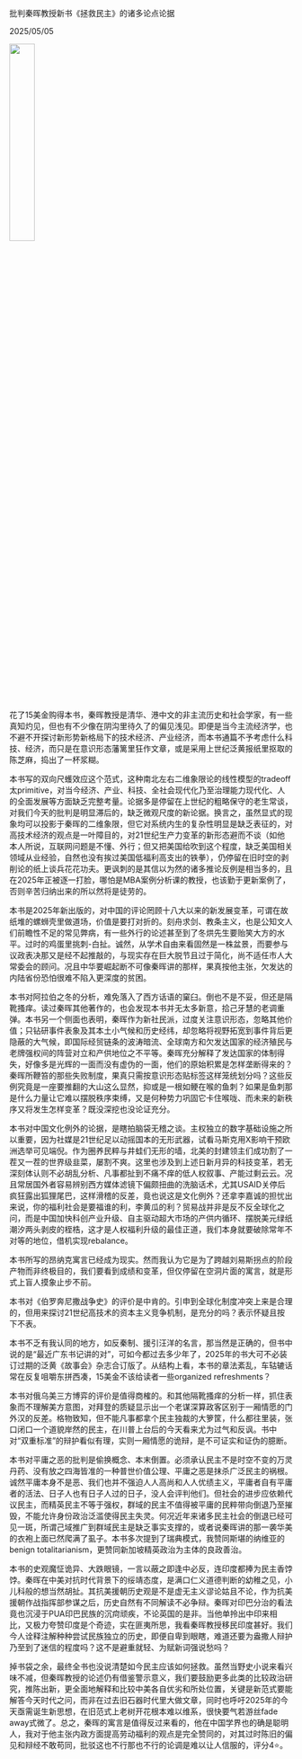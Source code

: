 批判秦晖教授新书《拯救民主》的诸多论点论据

2025/05/05

<img src="https://github.com/user-attachments/assets/63fe83ec-25a2-48a9-a40f-eeb4fb2bb80a" width="30%" height="30%">


花了15美金购得本书，秦晖教授是清华、港中文的非主流历史和社会学家，有一些真知灼见，但也有不少像在阴沟里待久了的偏见浅见。即便是当今主流经济学，也不避不开探讨新形势新格局下的技术经济、产业经济，而本书通篇不予考虑什么科技、经济，而只是在意识形态藩篱里狂作文章，或是采用上世纪泛黄报纸里抠取的陈芝麻，捣出了一杯浆糊。

本书写的双向尺蠖效应这个范式，这种南北左右二维象限论的线性模型的tradeoff太primitive，对当今经济、产业、科技、全社会现代化乃至治理能力现代化、人的全面发展等方面缺乏完整考量。论据多是停留在上世纪的粗略保守的老生常谈，对我们今天的批判是明显滞后的，缺乏微观尺度的新论据。换言之，虽然显式的现象均可以投影于秦晖的二维象限，但它对系统内生的复杂性明显是缺乏表征的，对高技术经济的观点是一叶障目的，对21世纪生产力变革的新形态避而不谈（如他本人所说，互联网问题是不懂、外行；但又把美国给吹到这个程度，缺乏美国相关领域从业经验，自然也没有挨过美国低福利高支出的铁拳），仍停留在旧时空的剥削论的纸上谈兵花花功夫。更讽刺的是其信以为然的诸多推论反例是相当多的，且在2025年正被逐一打脸，哪怕是MBA案例分析课的教授，也该勤于更新案例了，否则辛苦归纳出来的所以然将是徒劳的。

本书是2025年新出版的，对中国的评论罔顾十八大以来的新发展变革，可谓在故纸堆的螺蛳壳里做道场，价值是要打对折的。刻舟求剑、教条主义，也是公知文人们前瞻性不足的常见弊病，有一些外行的论述甚至到了冬烘先生要贻笑大方的水平。过时的鸡蛋里挑刺-白扯。诚然，从学术自由来看固然是一株盆景，而要参与议政表决那又是经不起推敲的，与现实存在巨大脱节且过于简化，尚不适任市人大常委会的顾问。况且中华要崛起断不可像秦晖讲的那样，果真按他主张，欠发达的内陆省份恐怕很难不陷入更深度的贫困。

本书对阿拉伯之冬的分析，难免落入了西方话语的窠臼。倒也不是不妥，但还是隔靴搔痒。读过秦晖其他著作的，也会发现本书并无太多新意，拾己牙慧的老调重弹。本书另一个侧面也表明，秦晖作为新社民派，过度关注意识形态，忽略其他价值；只钻研事件表象及其本土小气候和历史经纬，却忽略将视野拓宽到事件背后更隐蔽的大气候，即国际经贸链条的波涛暗流、全球南方和欠发达国家的经济殖民与老牌强权间的阵营对立和产供地位之不平等。秦晖充分解释了发达国家的体制得失，好像多是光辉的一面而没有虚伪的一面，他们的原始积累是怎样垄断得来的？秦晖所鞭笞的那些失败制度，果真只需按意识形态贴标签这样笼统划分吗？这些反例究竟是一座要推翻的大山这么显然，抑或是一根如鲠在喉的鱼刺？如果是鱼刺那是什么力量让它难以摆脱秩序束缚，又是何种势力巩固它卡住喉咙、而未来的新秩序又将发生怎样变革？既没深挖也没论证充分。

本书对中国文化例外的论据，是瞎拍脑袋无稽之谈。主权独立的数字基础设施之所以重要，因为社媒是21世纪足以动摇国本的无形武器，试看马斯克用X影响干预欧洲选举可见端倪。作为圈养民粹与井蛙们无形的墙，北美的封建领主们成功割了一茬又一茬的世界级韭菜，屡割不爽。这里也涉及到上述日新月异的科技变革，若无深刻体认则不必胡乱分析、凡事都扯到不痛不痒的低人权叙事、产能过剩云云。况且常居国外者容易辨别西方媒体滤镜下偏颇扭曲的洗脑话术，尤其USAID关停后疯狂露出狐狸尾巴，这样滑稽的反差，竟也说这是文化例外？还拿李嘉诚的担忧出来说，你的福利社会是要福谁的利，李黄瓜的利？贸易战并非是反不反全球化之问，而是中国加快科创产业升级、自主驱动超大市场的产供内循环、摆脱美元绿纸潮汐两头剥皮的桎梏，这才是人权福利升级的最佳正道，我们本身就要破除常年不对等的地位，借机实现rebalance。

本书所写的昂纳克寓言已经成为现实。然而我认为它是为了跨越刘易斯拐点的阶段产物而非终极目的，我们要看到成绩和变革，但仅停留在空洞片面的寓言，就是形式上盲人摸象止步不前。

本书对《伯罗奔尼撒战争史》的评价是中肯的。引申到全球化制度冲突上来是合理的，但用来探讨21世纪高技术的资本主义竞争机制，是充分的吗？表示怀疑且按下不表。

本书不乏有我认同的地方，如反秦制、援引汪洋的名言，那当然是正确的，但书中说的是“最近广东书记讲的对”，可如今都过去多少年了，2025年的书大可不必装订过期的泛黄《故事会》杂志合订版了。从结构上看，本书的章法紊乱，车轱辘话常在反复咀嚼东拼西凑，15美金不该给读者一些organized refreshments？

本书对俄乌美三方博弈的评价是值得商榷的。和其他隔靴搔痒的分析一样，抓住表象而不理解美方意图，对拜登的质疑显示出一个老谋深算政客区别于一厢情愿的门外汉的反差。格物致知，但不能凡事都拿个民主独裁的大箩筐，什么都往里装，张口闭口一个道貌岸然的民主，在川普上台后的今天看来尤为过气和反讽。书中对“双重标准”的辩护看似有理，实则一厢情愿的诡辩，是不可证实和证伪的臆断。

本书对平庸之恶的批判是偷换概念、本末倒置。必须承认民主不是时空不变的万灵丹药、没有放之四海皆准的一种普世价值公理、平庸之恶是抹杀广泛民主的祸根。诚然平庸本身不是恶、我们也并不强迫人人高尚和人人优绩主义，平庸者自有平庸者的活法、日子人也有日子人过的日子，没人会评判他们。但社会的进步应依赖代议民主，而精英民主不等于强权，群域的民主不值得被平庸的民粹带向倒退乃至摧毁，不能允许身份政治泛滥使得民主失灵。何况近年来诸多民主社会的倒退已经可见一斑，所谓己域推广到群域民主是缺乏事实支撑的，或者说秦晖讲的那一袭华美的衣袍上面已然爬满了虱子。本书多次提到了瑞典模式，我赞同斯堪的纳维亚的benign totalitarianism，更赞同新加坡精英政治为主体的良政善治。

本书的史观魔怔诡异、大跌眼镜，一言以蔽之即逢中必反，连印度都捧为民主香饽饽。秦晖在中美对抗时代背景下的绥靖态度，是满口仁义道德判断的幼稚之见，小儿科般的想当然胡扯。其抗美援朝历史观是不是虚无主义谬论姑且不论，作为抗美援朝作战指挥部参谋之后，历史自然有不同解读不必争辩。秦晖对印巴分治的看法竟也沉浸于PUA印巴民族的沉疴顽疾，不论英国的是非。当他单拎出中印来相比，又极力夸赞印度是个奇迹，实在匪夷所思，我看秦晖教授移民印度甚好。我们今人诠释注解种种尝试民族独立的历史，即便自卑到眼瞎，难道还要为盎撒人辩护乃至到了迷信的程度吗？这不是避重就轻、为赋新词强说愁吗？

掉书袋之余，最终全书也没说清楚如今民主应该如何拯救。虽然当野史小说来看兴味不减，但秦晖教授的论述仍有借鉴警示意义，我们要鼓励更多此类的比较政治研究，推陈出新，更全面地解释和比较中美各自优劣和所处位置，关键是新范式要能解答今天时代之问，而非在过去旧石器时代里大做文章，同时也呼吁2025年的今天亟需诞生新思想，在旧范式上老树开花根本难以维系，很快要气若游丝fade away式微了。总之，秦晖的寓言是值得反过来看的，他在中国学界也的确是聪明人，我对于他主张内政方面提高劳动福利的观点是完全赞同的，对其过时陈旧的偏见和辩经不敢苟同，批驳这也不行那也不行的论调是难以让人信服的，评分4⭐️。
